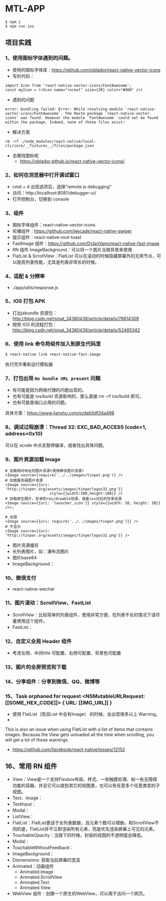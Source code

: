 

# MTL-APP

```
$ npm i
$ npm run ios
```

## 项目实践

### 1、使用图标字体遇到的问题。

- 使用的图标字体库：https://github.com/oblador/react-native-vector-icons
- 写的代码：
```
import Icon from 'react-native-vector-icons/FontAwesome';
const myIcon = (<Icon name="rocket" size={30} color="#900" />)

```
- 遇到的问题
```
error: bundling failed: Error: While resolving module `react-native-vector-icons/FontAwesome`, the Haste package `react-native-vector-icons` was found. However the module `FontAwesome` could not be found within the package. Indeed, none of these files exist:
```
- 解决方案
```
rm -rf ./node_modules/react-native/local-cli/core/__fixtures__/files/package.json
```
- 去哪找图标呢
    - https://oblador.github.io/react-native-vector-icons/ 

### 2、如何在浏览器中打开调试窗口

- cmd + d 出现选项后，选择”remote js debugging“
- 访问：http://localhost:8081/debugger-ui/
- 打开控制台，切换到 console

### 3、组件

- 图标字体组件：react-native-vector-icons
- 轮播组件：https://github.com/leecade/react-native-swiper
- 提示组件：react-native-root-toast
- FastImage 组件：https://github.com/DylanVann/react-native-fast-image
- RN 组件 ImageBackground：可以将一个图片当做背景来使用
- FlatList & ScrollView：FlatList 可以在滚动的时候隐藏屏幕外的无用节点，可以提高列表性能，尤其是列表非常长的时候。

### 4、适配 & 分辨率

- ./app/utils/response.js

### 5、IOS 打包 APK

- 打出jsbundle 资源包：http://blog.csdn.net/sinat_34380438/article/details/76614309
- 按照 IOS 的流程打包：http://blog.csdn.net/sinat_34380438/article/details/52485342

### 6、使用 link 命令将组件加入到原生代码里

```
$ react-native link react-native-fast-image
```

执行完毕重新运行模拟器

### 7、打包出现 `No bundle URL present` 问题

- 有可能是因为网络代理的问题出现的。
- 也有可能是 ios/build 资源影响的，那么直接 rm -rf ios/build 即可。
- 也有可能是端口占用的问题。

具体方案：https://www.jianshu.com/p/deb5df24a498

### 8、调试过程崩溃：Thread 32: EXC_BAD_ACCESS (code=1, address=0x10)

可以在 xcode 中点击暂停编译，或者找出具体问题。

### 9、图片资源加载 Image

```
# 加载相对地址的图片资源(使用静态图片资源)
<Image source={require('../../images/tinper.png')} />
# 加载服务器图片资源
<Image source={{uri: 'http://tinper.org/assets/images/tinperlogos32.png'}}
                    style={{width:200,height:100}} />
# 加载原生图片，安卓的res/drwable目录，或者ios对应的目录资源
<Image source={{uri: 'launcher_icon'}} style={{width: 38, height: 38}} />);

# 出错
<Image source={{uri: require('../../images/tinper.png')}} />
# 不显示
<Image source={{uri: 'http://tinper.org/assets/images/tinperlogos32.png'}} />
```

- 图片资源缓存
- 长列表图片，如：瀑布流图片
- 图片base64
- ImageBackground：

### 10、微信支付

- react-native-wechat

### 11、图片滚动：ScrollView、FastList

- ScrollView：比较简单的列表组件，使用非常方便，在列表不长的情况下请尽量使用这个组件。
- FastList：

### 12、自定义全局 Header 组件

- 考虑左侧、中间title 可配置、右侧可配置、背景色可配置

### 13、图片的全屏预览和下载

### 14、分享组件：分享到微信、QQ、微博等

### 15、Task orphaned for request <NSMutableURLRequest: [[SOME_HEX_CODE]]> { URL: [[IMG_URL]] }

- 使用 FlatList（而且List 中会有Image） 的时候，会出现很多以上 Warning。
- 
This is also an issue when using FlatList with a list of items that contains images. Because the View gets unloaded all the time when scrolling, you will get a lot of these warnings.
- https://github.com/facebook/react-native/issues/12152

## 16、常用 RN 组件

- View：View是一个支持Flexbox布局、样式、一些触摸处理、和一些无障碍功能的容器，并且它可以放到其它的视图里，也可以有任意多个任意类型的子视图。
- Text、Image：
- TextInput：
- Modal：
- ListView：
- FlatList：FlatList更适于长列表数据，且元素个数可以增删。和ScrollView不同的是，FlatList并不立即渲染所有元素，而是优先渲染屏幕上可见的元素。
- TouchableOpacity：当按下的时候，封装的视图的不透明度会降低。
- Modal：
- TouchableWithoutFeedback： 
- ImageBackground：
- Dismensions: 获取当前屏幕的宽高
- Animated：动画组件
    - Animated.Image
    - Animated.ScrollView
    - Animated.Text
    - Animated.View   
- WebView 组件：创建一个原生的WebView，可以用于访问一个网页。

